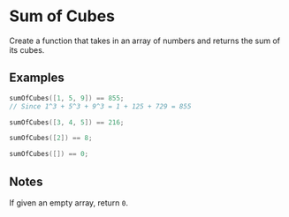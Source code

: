 # Sum of Cubes

Create a function that takes in an array of numbers and returns the sum of its cubes.

## Examples

```C++
sumOfCubes([1, 5, 9]) == 855;
// Since 1^3 + 5^3 + 9^3 = 1 + 125 + 729 = 855

sumOfCubes([3, 4, 5]) == 216;

sumOfCubes([2]) == 8;

sumOfCubes([]) == 0;
```

## Notes

If given an empty array, return `0`.
